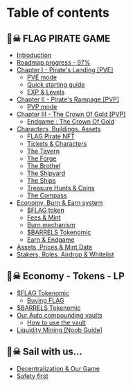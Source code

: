 # Table of contents

## 🏴☠ FLAG PIRATE GAME

* [Introduction](README.md)
* [Roadmap progress - 97%](flag-pirate-game/roadmap-progress-97.md)
* [Chapter I - Pirate's Landing \[PVE\]](<README (1).md>)
  * [PVE mode](flag-pirate-game/chapter-i-pirates-landing-pve/pve-mode.md)
  * [Quick starting guide](flag-pirate-game/chapter-i-pirates-landing-pve/quick-starting-guide.md)
  * [EXP & Levels](flag-pirate-game/chapter-i-pirates-landing-pve/exp-and-levels.md)
* [Chapter II - Pirate's Rampage \[PVP\]](flag-pirate-game/chapter-ii-pirates-rampage-pvp/README.md)
  * [PVP mode](flag-pirate-game/chapter-ii-pirates-rampage-pvp/pvp-mode.md)
* [Chapter III - The Crown Of Gold \[PVP\]](flag-pirate-game/chapter-iii-the-crown-of-gold-pvp/README.md)
  * [Endgame : The Crown Of Gold](flag-pirate-game/chapter-iii-the-crown-of-gold-pvp/endgame-the-crown-of-gold.md)
* [Characters, Buildings, Assets](flag-pirate-game/characters-buildings-assets/README.md)
  * [FLAG Pirate NFT](flag-pirate-game/characters-buildings-assets/flag-pirate-nft.md)
  * [Tickets & Characters](flag-pirate-game/characters-buildings-assets/tickets-and-characters.md)
  * [The Tavern](flag-pirate-game/characters-buildings-assets/the-tavern.md)
  * [The Forge](flag-pirate-game/characters-buildings-assets/the-forge.md)
  * [The Brothel](flag-pirate-game/characters-buildings-assets/the-brothel.md)
  * [The Shipyard](flag-pirate-game/characters-buildings-assets/the-shipyard.md)
  * [The Ships](flag-pirate-game/characters-buildings-assets/the-ships.md)
  * [Treasure Hunts & Coins](flag-pirate-game/characters-buildings-assets/treasure-hunts-and-coins.md)
  * [The Compass](flag-pirate-game/characters-buildings-assets/the-compass.md)
* [Economy, Burn & Earn system](flag-pirate-game/economy-burn-and-earn-system/README.md)
  * [$FLAG token](flag-pirate-game/economy-burn-and-earn-system/usdflag-token.md)
  * [Fees & Mint](flag-pirate-game/economy-burn-and-earn-system/fees-and-mint.md)
  * [Burn mechanism](flag-pirate-game/economy-burn-and-earn-system/burn-mechanism.md)
  * [$BARRELS Tokenomic](flag-pirate-game/economy-burn-and-earn-system/usdbarrels-tokenomic.md)
  * [Earn & Endgame](flag-pirate-game/economy-burn-and-earn-system/earn-and-endgame.md)
* [Assets, Prices & Mint Date](flag-pirate-game/assets-prices-and-mint-date.md)
* [Stakers, Roles, Airdrop & Whitelist](flag-pirate-game/stakers-roles-airdrop-and-whitelist.md)

## 🏴☠ Economy - Tokens - LP

* [$FLAG Tokenomic](economy-tokens-lp/usdflag-tokenomic/README.md)
  * [Buying FLAG](economy-tokens-lp/usdflag-tokenomic/buying-flag.md)
* [$BARRELS Tokenomic](economy-tokens-lp/usdrhum-tokenomic.md)
* [Our Auto compounding vaults](economy-tokens-lp/our-auto-compounding-vaults/README.md)
  * [How to use the vault](economy-tokens-lp/our-auto-compounding-vaults/kyberswap.md)
* [Liquidity Mining \[Noob Guide\]](economy-tokens-lp/liquidity-mining.md)

## 🏴☠ Sail with us...

* [Decentralization & Our Game](sail-with-us.../decentralization-and-our-game.md)
* [Safety first](sail-with-us.../safety-first.md)
